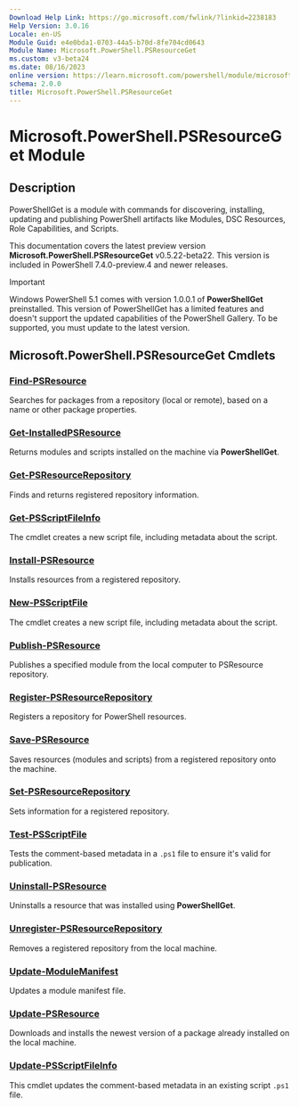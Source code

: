 ```yaml
---
Download Help Link: https://go.microsoft.com/fwlink/?linkid=2238183
Help Version: 3.0.16
Locale: en-US
Module Guid: e4e0bda1-0703-44a5-b70d-8fe704cd0643
Module Name: Microsoft.PowerShell.PSResourceGet
ms.custom: v3-beta24
ms.date: 08/16/2023
online version: https://learn.microsoft.com/powershell/module/microsoft.powershell.psresourceget/powershellget?view=powershellget-3.x&WT.mc_id=ps-gethelp
schema: 2.0.0
title: Microsoft.PowerShell.PSResourceGet
---
```

# Microsoft.PowerShell.PSResourceGet Module

## Description

PowerShellGet is a module with commands for discovering, installing, updating and publishing
PowerShell artifacts like Modules, DSC Resources, Role Capabilities, and Scripts.

This documentation covers the latest preview version **Microsoft.PowerShell.PSResourceGet**
v0.5.22-beta22. This version is included in PowerShell 7.4.0-preview.4 and newer releases.

> [!IMPORTANT]
> Windows PowerShell 5.1 comes with version 1.0.0.1 of **PowerShellGet** preinstalled. This version
> of PowerShellGet has a limited features and doesn't support the updated capabilities of the
> PowerShell Gallery. To be supported, you must update to the latest version.

## Microsoft.PowerShell.PSResourceGet Cmdlets

### [Find-PSResource](Find-PSResource.md)
Searches for packages from a repository (local or remote), based on a name or other package
properties.

### [Get-InstalledPSResource](Get-InstalledPSResource.md)
Returns modules and scripts installed on the machine via **PowerShellGet**.

### [Get-PSResourceRepository](Get-PSResourceRepository.md)
Finds and returns registered repository information.

### [Get-PSScriptFileInfo](Get-PSScriptFileInfo.md)
The cmdlet creates a new script file, including metadata about the script.

### [Install-PSResource](Install-PSResource.md)
Installs resources from a registered repository.

### [New-PSScriptFile](New-PSScriptFile.md)
The cmdlet creates a new script file, including metadata about the script.

### [Publish-PSResource](Publish-PSResource.md)
Publishes a specified module from the local computer to PSResource repository.

### [Register-PSResourceRepository](Register-PSResourceRepository.md)
Registers a repository for PowerShell resources.

### [Save-PSResource](Save-PSResource.md)
Saves resources (modules and scripts) from a registered repository onto the machine.

### [Set-PSResourceRepository](Set-PSResourceRepository.md)
Sets information for a registered repository.

### [Test-PSScriptFile](Test-PSScriptFile.md)
Tests the comment-based metadata in a `.ps1` file to ensure it's valid for publication.

### [Uninstall-PSResource](Uninstall-PSResource.md)
Uninstalls a resource that was installed using **PowerShellGet**.

### [Unregister-PSResourceRepository](Unregister-PSResourceRepository.md)
Removes a registered repository from the local machine.

### [Update-ModuleManifest](Update-ModuleManifest.md)
Updates a module manifest file.

### [Update-PSResource](Update-PSResource.md)
Downloads and installs the newest version of a package already installed on the local machine.

### [Update-PSScriptFileInfo](Update-PSScriptFileInfo.md)
This cmdlet updates the comment-based metadata in an existing script `.ps1` file.
